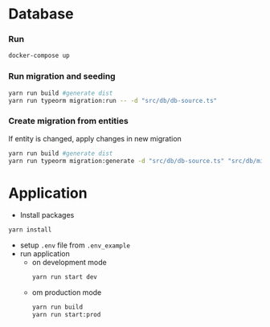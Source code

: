 # Database

### Run
```bash
docker-compose up
```

### Run migration and seeding
```bash
yarn run build #generate dist 
yarn run typeorm migration:run -- -d "src/db/db-source.ts"
```

### Create migration from entities
If entity is changed, apply changes in new migration 
```bash
yarn run build #generate dist 
yarn run typeorm migration:generate -d "src/db/db-source.ts" "src/db/migrations/init"
```
# Application

- Install packages

```bash
yarn install
```

- setup `.env` file from `.env_example`
- run application
  - on development mode
    ```bash
    yarn run start dev
    ```
  - om production mode
    ```bash
    yarn run build
    yarn run start:prod
    ```